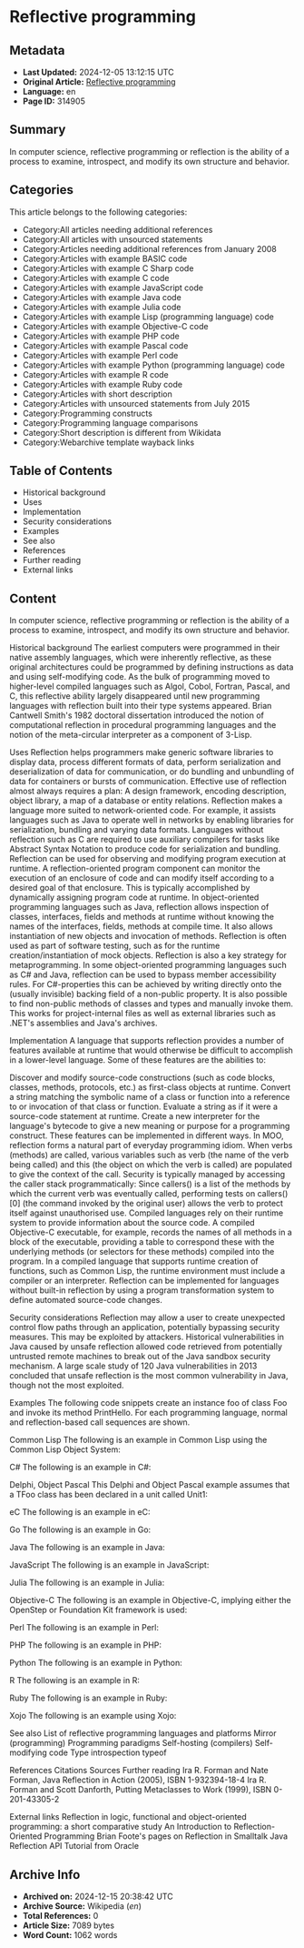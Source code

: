 # Reflective programming

## Metadata
- **Last Updated:** 2024-12-05 13:12:15 UTC
- **Original Article:** [Reflective programming](https://en.wikipedia.org/wiki/Reflective_programming)
- **Language:** en
- **Page ID:** 314905

## Summary
In computer science, reflective programming or reflection is the ability of a process to examine, introspect, and modify its own structure and behavior.

## Categories
This article belongs to the following categories:

- Category:All articles needing additional references
- Category:All articles with unsourced statements
- Category:Articles needing additional references from January 2008
- Category:Articles with example BASIC code
- Category:Articles with example C Sharp code
- Category:Articles with example C code
- Category:Articles with example JavaScript code
- Category:Articles with example Java code
- Category:Articles with example Julia code
- Category:Articles with example Lisp (programming language) code
- Category:Articles with example Objective-C code
- Category:Articles with example PHP code
- Category:Articles with example Pascal code
- Category:Articles with example Perl code
- Category:Articles with example Python (programming language) code
- Category:Articles with example R code
- Category:Articles with example Ruby code
- Category:Articles with short description
- Category:Articles with unsourced statements from July 2015
- Category:Programming constructs
- Category:Programming language comparisons
- Category:Short description is different from Wikidata
- Category:Webarchive template wayback links

## Table of Contents

- Historical background
- Uses
- Implementation
- Security considerations
- Examples
- See also
- References
- Further reading
- External links

## Content

In computer science, reflective programming or reflection is the ability of a process to examine, introspect, and modify its own structure and behavior.

Historical background
The earliest computers were programmed in their native assembly languages, which were inherently reflective, as these original architectures could be programmed by defining instructions as data and using self-modifying code. As the bulk of programming moved to higher-level compiled languages such as Algol, Cobol, Fortran, Pascal, and C, this reflective ability largely disappeared until new programming languages with reflection built into their type systems appeared.
Brian Cantwell Smith's 1982 doctoral dissertation introduced the notion of computational reflection in procedural programming languages and the notion of the meta-circular interpreter as a component of 3-Lisp.

Uses
Reflection helps programmers make generic software libraries to display data, process different formats of data, perform serialization and deserialization of data for communication, or do bundling and unbundling of data for containers or bursts of communication.
Effective use of reflection almost always requires a plan: A design framework, encoding description, object library, a map of a database or entity relations.
Reflection makes a language more suited to network-oriented code. For example, it assists languages such as Java to operate well in networks by enabling libraries for serialization, bundling and varying data formats. Languages without reflection such as C are required to use auxiliary compilers for tasks like Abstract Syntax Notation to produce code for serialization and bundling.
Reflection can be used for observing and modifying program execution at runtime. A reflection-oriented program component can monitor the execution of an enclosure of code and can modify itself according to a desired goal of that enclosure. This is typically accomplished by dynamically assigning program code at runtime.
In object-oriented programming languages such as Java, reflection allows inspection of classes, interfaces, fields and methods at runtime without knowing the names of the interfaces, fields, methods at compile time. It also allows instantiation of new objects and invocation of methods.
Reflection is often used as part of software testing, such as for the runtime creation/instantiation of mock objects.
Reflection is also a key strategy for metaprogramming.
In some object-oriented programming languages such as C# and Java, reflection can be used to bypass member accessibility rules. For C#-properties this can be achieved by writing directly onto the (usually invisible) backing field of a non-public property. It is also possible to find non-public methods of classes and types and manually invoke them. This works for project-internal files as well as external libraries such as .NET's assemblies and Java's archives.

Implementation
A language that supports reflection provides a number of features available at runtime that would otherwise be difficult to accomplish in a lower-level language. Some of these features are the abilities to:

Discover and modify source-code constructions (such as code blocks, classes, methods, protocols, etc.) as first-class objects at runtime.
Convert a string matching the symbolic name of a class or function into a reference to or invocation of that class or function.
Evaluate a string as if it were a source-code statement at runtime.
Create a new interpreter for the language's bytecode to give a new meaning or purpose for a programming construct.
These features can be implemented in different ways. In MOO, reflection forms a natural part of everyday programming idiom. When verbs (methods) are called, various variables such as verb (the name of the verb being called) and this (the object on which the verb is called) are populated to give the context of the call. Security is typically managed by accessing the caller stack programmatically: Since callers() is a list of the methods by which the current verb was eventually called, performing tests on callers()[0] (the command invoked by the original user) allows the verb to protect itself against unauthorised use.
Compiled languages rely on their runtime system to provide information about the source code. A compiled Objective-C executable, for example, records the names of all methods in a block of the executable, providing a table to correspond these with the underlying methods (or selectors for these methods) compiled into the program. In a compiled language that supports runtime creation of functions, such as Common Lisp, the runtime environment must include a compiler or an interpreter.
Reflection can be implemented for languages without built-in reflection by using a program transformation system to define automated source-code changes.

Security considerations
Reflection may allow a user to create unexpected control flow paths through an application, potentially bypassing security measures. This may be exploited by attackers. Historical vulnerabilities in Java caused by unsafe reflection allowed code retrieved from potentially untrusted remote machines to break out of the Java sandbox security mechanism. A large scale study of 120 Java vulnerabilities in 2013 concluded that unsafe reflection is the most common vulnerability in Java, though not the most exploited.

Examples
The following code snippets create an instance foo of class Foo and invoke its method PrintHello. For each programming language, normal and reflection-based call sequences are shown.

Common Lisp
The following is an example in Common Lisp using the Common Lisp Object System:

C#
The following is an example in C#:

Delphi, Object Pascal
This Delphi and Object Pascal example assumes that a TFoo class has been declared in a unit called Unit1:

eC
The following is an example in eC:

Go
The following is an example in Go:

Java
The following is an example in Java:

JavaScript
The following is an example in JavaScript:

Julia
The following is an example in Julia:

Objective-C
The following is an example in Objective-C, implying either the OpenStep or Foundation Kit framework is used:

Perl
The following is an example in Perl:

PHP
The following is an example in PHP:

Python
The following is an example in Python:

R
The following is an example in R:

Ruby
The following is an example in Ruby:

Xojo
The following is an example using Xojo:

See also
List of reflective programming languages and platforms
Mirror (programming)
Programming paradigms
Self-hosting (compilers)
Self-modifying code
Type introspection
typeof

References
Citations
Sources
Further reading
Ira R. Forman and Nate Forman, Java Reflection in Action (2005), ISBN 1-932394-18-4
Ira R. Forman and Scott Danforth, Putting Metaclasses to Work (1999), ISBN 0-201-43305-2

External links
Reflection in logic, functional and object-oriented programming: a short comparative study
An Introduction to Reflection-Oriented Programming
Brian Foote's pages on Reflection in Smalltalk
Java Reflection API Tutorial from Oracle

## Archive Info
- **Archived on:** 2024-12-15 20:38:42 UTC
- **Archive Source:** Wikipedia (_en_)
- **Total References:** 0
- **Article Size:** 7089 bytes
- **Word Count:** 1062 words
